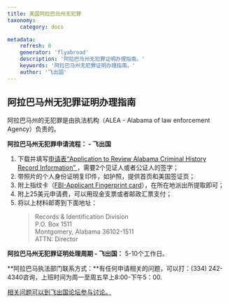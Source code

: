 ```yaml
---
title: 美国阿拉巴马州无犯罪
taxonomy:
    category: docs

metadata:
    refresh: 0
    generator: 'flyabroad'
    description: '阿拉巴马州无犯罪证明办理指南。'
    keywords: '阿拉巴马州无犯罪证明办理指南。'
    author: '飞出国'
---
```


## 阿拉巴马州无犯罪证明办理指南

阿拉巴马州的无犯罪是由执法机构（ALEA - Alabama of law enforcement Agency）负责的。

**阿拉巴马州无犯罪申请流程： - 飞出国**

1. 下载并填写[申请表“Application to Review Alabama Criminal History Record Information” ](http://www.alea.gov/Documents/Forms/ALEA_Form_010_3-ApplicationToReviewOrChallengeALCriminalHistoryRecord.pdf)，需要2个见证人或者公证人的签字；
2. 带照片的个人身份证明复印件，如护照，提供首页和美国签证页；
3. 附上指纹卡（[FBI-Applicant Fingerprint card](http://www.fbi.gov/about-us/cjis/identity-history-summary-checks/fd-258-1)），在所在地派出所提取即可；
4. 附上25美元申请费，可以用现金支票或者邮政汇票支付；
5. 将以上材料邮寄到下面地址：
	> Records & Identification Division  
	> P.O. Box 1511  
	> Montgomery, Alabama 36102-1511  
	> ATTN: Director


**阿拉巴马州无犯罪证明处理周期 - 飞出国：** 5-10个工作日。

**阿拉巴马执法部门联系方式：**有任何申请相关的问题，可以打：(334) 242-4340咨询，上班时间为周一至周五早上8:00-下午5：00.

[相关问题可以到飞出国论坛参与讨论。](http://bbs.fcgvisa.com/t/3672?target=_blank)